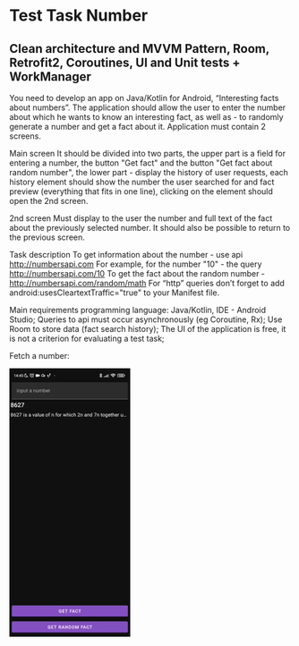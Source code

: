 # Test Task Number
## Clean architecture and MVVM Pattern, Room, Retrofit2, Coroutines, UI and Unit tests + WorkManager
You need to develop an app on Java/Kotlin for Android, “Interesting facts about numbers”. The application should allow the user to enter the number about which he wants to know an interesting fact, as well as - to randomly generate a number and get a fact about it. Application must contain 2 screens.

Main screen It should be divided into two parts, the upper part is a field for entering a number, the button "Get fact" and the button "Get fact about random number", the lower part - display the history of user requests, each history element should show the number the user searched for and fact preview (everything that fits in one line), clicking on the element should open the 2nd screen.

2nd screen Must display to the user the number and full text of the fact about the previously selected number. It should also be possible to return to the previous screen.

Task description To get information about the number - use api http://numbersapi.com For example, for the number "10" - the query http://numbersapi.com/10 To get the fact about the random number - http://numbersapi.com/random/math For “http” queries don’t forget to add android:usesCleartextTraffic="true" to your Manifest file.

Main requirements programming language: Java/Kotlin, IDE - Android Studio; Queries to api must occur asynchronously (eg Coroutine, Rx); Use Room to store data (fact search history); The UI of the application is free, it is not a criterion for evaluating a test task; 

Fetch a number:


![alt text](screenshots/giphy.gif?raw=false) 
